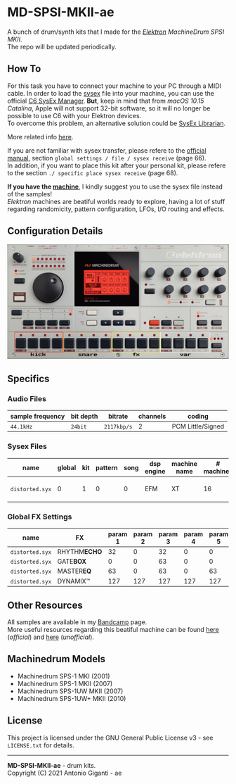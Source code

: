 # MD-SPSI-MKII-ae
A bunch of drum/synth kits that I made for the [_Elektron_](https://www.elektron.se/) _MachineDrum SPSI MKII_. \
The repo will be updated periodically.

## How To
For this task you have to connect your machine to your PC through a MIDI cable. 
In order to load the [sysex](http://midi.teragonaudio.com/tech/midispec/sysex.htm) file into your machine, you can use the official [C6 SysEx Manager](https://www.elektron.se/wp-content/uploads/2019/10/Elektron_C6_MAC_AND_WIN_1.51.zip). **But**, keep in mind that from _macOS 10.15 Catalina_, Apple will not support 32-bit software, so it will no longer be possible to use C6 with your Elektron devices. \
To overcome this problem, an alternative solution could be [SysEx Librarian](https://www.snoize.com/SysExLibrarian/). 


More related info [here](https://www.elektronauts.com/news/486).


If you are not familiar with sysex transfer, please refere to the [official manual](https://www.elektron.se/wp-content/uploads/2016/05/machinedrum_manual_OS1.63.pdf), section `global settings / file / sysex receive` (page 66). \
In addition, if you want to place this kit after your personal kit, please refere to the section `./ specific place sysex receive` (page 68).

**If you have the [machine](https://www.elektron.se/legacy-products/)**, I kindly suggest you to use the sysex file instead of the samples! \
_Elektron_ machines are beatiful worlds ready to explore, having a lot of stuff regarding randomicity, pattern configuration, LFOs, I/O routing and effects. 

## Configuration Details

![Screenshot](machinedrum_top.png)

## Specifics

### Audio Files
sample frequency | bit depth | bitrate | channels | coding
--- | --- | --- | --- | --- 
`44.1kHz` | `24bit` | `2117kbp/s` | 2 | PCM Little/Signed

### Sysex Files
name | global | kit | pattern | song | dsp engine | machine name | # machines | notes
--- | --- | --- | --- | --- | --- | --- | --- | ---
`distorted.syx` | 0 | 1 | 0 | 0 | EFM | XT | 16 | general fixed distortion

### Global FX Settings
name | FX | param 1 | param 2 | param 3 | param 4 | param 5 | param 6 | param 7 | param 8
--- | --- | --- | --- | --- | --- | --- | --- | --- | --- 
`distorted.syx` | RHYTHM**ECHO** | 32 | 0 | 32 | 0 | 0 | 127 | 0 | 72
`distorted.syx` | GATE**BOX** | 0 | 0 | 63 | 0 | 0 | 127 | 127 | 96
`distorted.syx` | MASTER**EQ** | 63 | 0 | 63 | 0 | 63 | 0 | 63 | 63
`distorted.syx` | DYNAMIX™ | 127 | 127 | 127 | 127 | 127 | 127 | 0 | 0



## Other Resources
All samples are available in my [Bandcamp](https://antonelse.bandcamp.com/) page. \
More useful resources regarding this beatiful machine can be found [here](https://www.elektron.se/support/?connection=x-machinedrum#resources) (_official_) and [here](http://tarekith.com/assets/machinedrum_tipsandtricks.htm) (_unofficial_).

## Machinedrum Models
* Machinedrum SPS-1 MKI (2001)
* Machinedrum SPS-1 MKII (2007)
* Machinedrum SPS-1UW MKII (2007)
* Machinedrum SPS-1UW+ MKII (2010)

## License
This project is licensed under the GNU General Public License v3 - see ```LICENSE.txt``` for details.

___

**MD-SPSI-MKII-ae** - drum kits.\
Copyright (C) 2021  Antonio Giganti - ae
